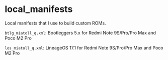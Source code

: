# local_manifests
Local manifests that I use to build custom ROMs.

`btlg_miatoll_q.xml`: Bootleggers 5.x for Redmi Note 9S/Pro/Pro Max and Poco M2 Pro

`los_miatoll_q.xml`: LineageOS 17.1 for Redmi Note 9S/Pro/Pro Max and Poco M2 Pro
